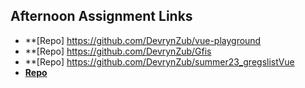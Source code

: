 ## Afternoon Assignment Links

* **[Repo] https://github.com/DevrynZub/vue-playground
* **[Repo] https://github.com/DevrynZub/Gfis
* **[Repo] https://github.com/DevrynZub/summer23_gregslistVue
* **[Repo](https://github.com/DevrynZub/<ASSIGNMENT_REPO>)**
